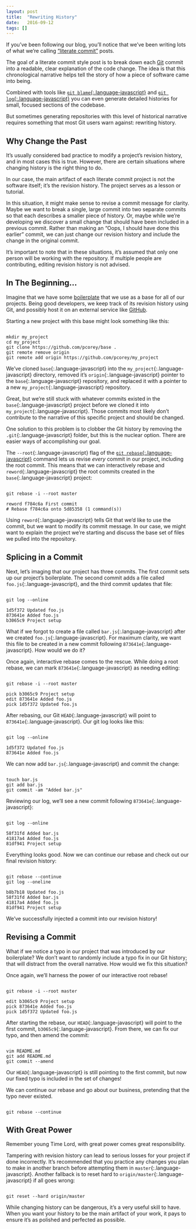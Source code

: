 ```yaml
---
layout: post
title:  "Rewriting History"
date:   2016-09-12
tags: []
---
```


If you’ve been following our blog, you’ll notice that we’ve been writing lots of  what we’re calling [“literate commit”](http://www.east5th.co/blog/2016/07/11/literate-commits/) posts.

The goal of a literate commit style post is to break down each [Git](https://git-scm.com/) commit into a readable, clear explanation of the code change. The idea is that this chronological narrative helps tell the story of how a piece of software came into being.

Combined with tools like [`git blame`{:.language-javascript}](https://git-scm.com/docs/git-blame) and [`git log`{:.language-javascript}](https://git-scm.com/docs/git-log) you can even generate detailed histories for small, focused sections of the codebase.

But sometimes generating repositories with this level of historical narrative requires something that most Git users warn against: rewriting history.

## Why Change the Past

It’s usually considered bad practice to modify a project’s revision history, and in most cases this is true. However, there are certain situations where changing history is the right thing to do.

In our case, the main artifact of each literate commit project is not the software itself; it’s the revision history. The project serves as a lesson or tutorial.

In this situation, it might make sense to revise a commit message for clarity. Maybe we want to break a single, large commit into two separate commits so that each describes a smaller piece of history. Or, maybe while we’re developing we discover a small change that should have been included in a previous commit. Rather than making an “Oops, I should have done this earlier” commit, we can just change our revision history and include the change in the original commit.

It’s important to note that in these situations, it’s assumed that only one person will be working with the repository. If multiple people are contributing, editing revision history is not advised.

## In The Beginning…

Imagine that we have some [boilerplate](https://github.com/pcorey/base) that we use as a base for all of our projects. Being good developers, we keep track of its revision history using Git, and possibly host it on an external service like [GitHub](https://github.com/).

Starting a new project with this base might look something like this:

<pre class='language-javascript'><code class='language-javascript'>
mkdir my_project
cd my_project
git clone https://github.com/pcorey/base .
git remote remove origin
git remote add origin https://github.com/pcorey/my_project
</code></pre>

We’ve cloned `base`{:.language-javascript} into the `my_project`{:.language-javascript} directory, removed it’s `origin`{:.language-javascript} pointer to the `base`{:.language-javascript} repository, and replaced it with a pointer to a new `my_project`{:.language-javascript} repository.

Great, but we’re still stuck with whatever commits existed in the `base`{:.language-javascript} project before we cloned it into `my_project`{:.language-javascript}. Those commits most likely don’t contribute to the narrative of this specific project and should be changed.

One solution to this problem is to clobber the Git history by removing the `.git`{:.language-javascript} folder, but this is the nuclear option. There are easier ways of accomplishing our goal.

The `--root`{:.language-javascript} flag of the [`git rebase`{:.language-javascript}](https://git-scm.com/docs/git-rebase) command lets us revise _every_ commit in our project, including the root commit. This means that we can interactively rebase and `reword`{:.language-javascript} the root commits created in the `base`{:.language-javascript} project:

<pre class='language-javascript'><code class='language-javascript'>
git rebase -i --root master

reword f784c6a First commit
# Rebase f784c6a onto 5d85358 (1 command(s))
</code></pre>

Using `reword`{:.language-javascript} tells Git that we’d like to use the commit, but we want to modify its commit message. In our case, we might want to explain the project we’re starting and discuss the base set of files we pulled into the repository.

## Splicing in a Commit

Next, let’s imaging that our project has three commits. The first commit sets up our project’s boilerplate. The second commit adds a file called `foo.js`{:.language-javascript}, and the third commit updates that file:

<pre class='language-javascript'><code class='language-javascript'>
git log --online

1d5f372 Updated foo.js
873641e Added foo.js
b3065c9 Project setup
</code></pre>

What if we forgot to create a file called `bar.js`{:.language-javascript} after we created `foo.js`{:.language-javascript}. For maximum clarity, we want this file to be created in a new commit following `873641e`{:.language-javascript}. How would we do it?

Once again, interactive rebase comes to the rescue. While doing a root rebase, we can mark `873641e`{:.language-javascript} as needing editing:

<pre class='language-javascript'><code class='language-javascript'>
git rebase -i --root master

pick b3065c9 Project setup
edit 873641e Added foo.js
pick 1d5f372 Updated foo.js
</code></pre>

After rebasing, our Git `HEAD`{:.language-javascript} will point to `873641e`{:.language-javascript}. Our git log looks like this:

<pre class='language-javascript'><code class='language-javascript'>
git log --online

1d5f372 Updated foo.js
873641e Added foo.js
</code></pre>

We can now add `bar.js`{:.language-javascript} and commit the change:

<pre class='language-javascript'><code class='language-javascript'>
touch bar.js
git add bar.js
git commit -am "Added bar.js"
</code></pre>

Reviewing our log, we’ll see a new commit following `873641e`{:.language-javascript}:

<pre class='language-javascript'><code class='language-javascript'>
git log --online

58f31fd Added bar.js
41817a4 Added foo.js
81df941 Project setup
</code></pre>

Everything looks good. Now we can continue our rebase and check out our final revision history:

<pre class='language-javascript'><code class='language-javascript'>
git rebase --continue
git log --oneline

b8b7b18 Updated foo.js
58f31fd Added bar.js
41817a4 Added foo.js
81df941 Project setup
</code></pre>

We’ve successfully injected a commit into our revision history!

## Revising a Commit

What if we notice a typo in our project that was introduced by our boilerplate? We don’t want to randomly include a typo fix in our Git history; that will distract from the overall narrative. How would we fix this situation?

Once again, we’ll harness the power of our interactive root rebase!

<pre class='language-javascript'><code class='language-javascript'>
git rebase -i --root master

edit b3065c9 Project setup
pick 873641e Added foo.js
pick 1d5f372 Updated foo.js
</code></pre>

After starting the rebase, our `HEAD`{:.language-javascript} will point to the first commit, `b3065c9`{:.language-javascript}. From there, we can fix our typo, and then amend the commit:

<pre class='language-javascript'><code class='language-javascript'>
vim README.md
git add README.md
git commit --amend
</code></pre>

Our `HEAD`{:.language-javascript} is still pointing to the first commit, but now our fixed typo is included in the set of changes!

We can continue our rebase and go about our business, pretending that the typo never existed.

<pre class='language-javascript'><code class='language-javascript'>
git rebase --continue
</code></pre>

## With Great Power

Remember young Time Lord, with great power comes great responsibility.

Tampering with revision history can lead to serious losses for your project if done incorrectly. It’s recommended that you practice any changes you plan to make in another branch before attempting them in `master`{:.language-javascript}. Another fallback is to reset hard to `origin/master`{:.language-javascript} if all goes wrong:

<pre class='language-javascript'><code class='language-javascript'>
git reset --hard origin/master
</code></pre>

While changing history can be dangerous, it’s a very useful skill to have. When you want your history to be the main artifact of your work, it pays to ensure it’s as polished and perfected as possible.
